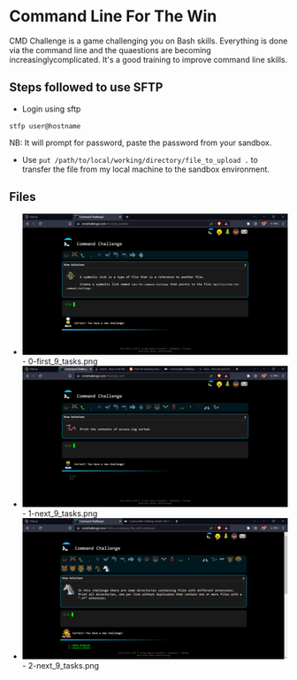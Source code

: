 # Command Line For The Win
CMD Challenge is a game challenging you on Bash skills. Everything is done via the command line and the quaestions are becoming increasinglycomplicated. It's a good training to improve command line skills.

## Steps followed to use SFTP
- Login using sftp
```
stfp user@hostname
```
NB: It will prompt for password, paste the password from your sandbox.

- Use `put /path/to/local/working/directory/file_to_upload .` to transfer the file from my local machine to the sandbox environment.

## Files
* **![0-first_9_tasks.PNG](./0-first_9_tasks.PNG)** - 0-first_9_tasks.png
* **![1-next_9_tasks.PNG](./1-next_9_tasks.PNG)** - 1-next_9_tasks.png
* **![2-next_9_tasks.PNG](./2-next_9_tasks.PNG)** - 2-next_9_tasks.png
